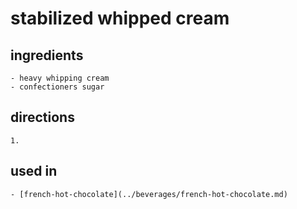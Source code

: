 # stabilized whipped cream


## ingredients
    - heavy whipping cream
    - confectioners sugar

## directions
    1. 


## used in
    - [french-hot-chocolate](../beverages/french-hot-chocolate.md)